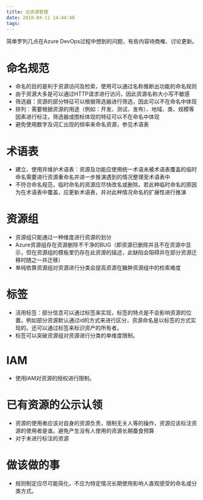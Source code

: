 ```yaml
---
title: 云资源管理
date: 2018-04-11 14:44:48
tags:
---
```


简单罗列几点在Azure DevOps过程中想到的问题，有些内容待商榷、讨论更新。

# 命名规范
* 命名的目的是利于资源访问及检索，使用可以通过名称推断出功能的命名规则
* 由于资源大多是可以通过HTTP请求进行访问，因此资源名称大小写不敏感
* 筛选器：资源的部分特征可以根据筛选器进行筛选，因此可以不在命名中体现
* 排列：需要根据资源的用途（例如：开发、测试、发布）、地域、类、规模等因素进行标注，筛选器或图标体现的特征可以不在命名中体现
* 避免使用数字及词汇出现的频率来命名资源，参见术语表

# 术语表
* 建立、使用并维护术语表：资源及功能应使用统一术语未被术语表覆盖的临时命名需要进行资源重命名并进一步推演遇到的情况整理至术语表中
* 不符合命名规范，临时命名的资源应尽快改名或删除。若此种临时命名的原因为在术语表中覆盖，应更新术语表，并对此种情况命名的扩展性进行推演

# 资源组
* 资源组只能通过一种维度进行资源的划分
* Azure资源组存在资源删除不干净的BUG（即资源已删除并且不在资源中显示，但在资源组的模板里仍存在此资源的描述，此缺陷会阻碍并在部分资源迁移时随之一并迁移）
* 单纯依靠资源组对资源进行分类会提高资源在臃肿资源组中的检索难度

# 标签
* 活用标签：部分信息可以通过标签来实现，标签的特点是不会影响资源的位置。例如部分资源默认通过id的方式来进行区分，资源命名是以标签的方式实现的。还可以通过标签来标识资产的所有者。
* 标签可以突破资源组对资源进行分类的单维度限制。

# IAM
* 使用IAM对资源的授权进行限制。

# 已有资源的公示认领
* 资源的使用者应该对自身的资源负责，限制无关人等的操作，资源应该标注资源的使用者是谁。避免产生没有人使用的资源长期蚕食预算
* 对于未进行标注的资源

# 做该做的事
* 规则制定应尽可能简化，不应为特定情况长期使用影响人直观感受的命名或分类方式。